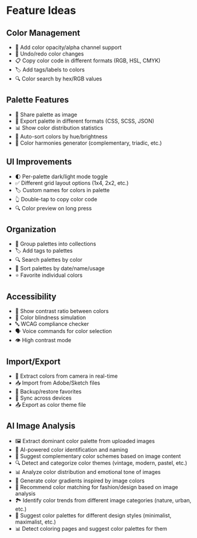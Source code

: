 # Feature Ideas

## Color Management
- 🎨 Add color opacity/alpha channel support
- 🔄 Undo/redo color changes
- 📋 Copy color code in different formats (RGB, HSL, CMYK)
- 🏷️ Add tags/labels to colors
- 🔍 Color search by hex/RGB values

## Palette Features
- 📱 Share palette as image
- 💾 Export palette in different formats (CSS, SCSS, JSON)
- 📊 Show color distribution statistics
- 🔄 Auto-sort colors by hue/brightness
- 🎯 Color harmonies generator (complementary, triadic, etc.)

## UI Improvements
- 🌓 Per-palette dark/light mode toggle
- ✅ Different grid layout options (1x4, 2x2, etc.)
- 🏷️ Custom names for colors in palette
- 👆 Double-tap to copy color code
- 🔍 Color preview on long press

## Organization
- 📁 Group palettes into collections
- 🏷️ Add tags to palettes
- 🔍 Search palettes by color
- 📅 Sort palettes by date/name/usage
- ⭐ Favorite individual colors

## Accessibility
- 🎯 Show contrast ratio between colors
- 📝 Color blindness simulation
- 🔤 WCAG compliance checker
- 🗣️ Voice commands for color selection
- 👁️ High contrast mode

## Import/Export
- 📸 Extract colors from camera in real-time
- 📥 Import from Adobe/Sketch files
- 💾 Backup/restore favorites
- 🔄 Sync across devices
- 📤 Export as color theme file

## AI Image Analysis
- 🖼️ Extract dominant color palette from uploaded images
- 🤖 AI-powered color identification and naming
- 🎨 Suggest complementary color schemes based on image content
- 🔍 Detect and categorize color themes (vintage, modern, pastel, etc.)
- 📊 Analyze color distribution and emotional tone of images
- 🌈 Generate color gradients inspired by image colors
- 👗 Recommend color matching for fashion/design based on image analysis
- 🏞️ Identify color trends from different image categories (nature, urban, etc.)
- 🎨 Suggest color palettes for different design styles (minimalist, maximalist, etc.)
- 📊 Detect coloring pages and suggest color palettes for them
